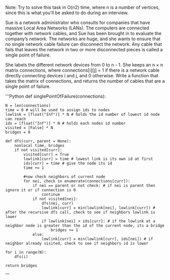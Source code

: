 Note: Try to solve this task in O(n2) time, where n is a number of vertices, since this is what you'll be asked to do during an interview.

Sue is a network administrator who consults for companies that have massive Local Area Networks (LANs). The computers are connected together with network cables, and Sue has been brought in to evaluate the company’s network. The networks are huge, and she wants to ensure that no single network cable failure can disconnect the network. Any cable that fails that leaves the network in two or more disconnected pieces is called a single point of failure.

She labels the different network devices from 0 to n - 1. She keeps an n × n matrix connections, where connections[i][j] = 1 if there is a network cable directly connecting devices i and j, and 0 otherwise. Write a function that takes the matrix of connections, and returns the number of cables that are a single point of failure.

'''Python
def singlePointOfFailure(connections):
    
    N = len(connections)
    time = 0 # will be used to assign ids to nodes
    lowlink = [float("Inf")] * N # holds the id number of lowest id node can reach
    ids = [float("Inf")] * N # holds each nodes id number
    visited = [False] * N 
    bridges = 0
    
    def dfs(curr, parent = None):
        nonlocal time, bridges
        if not visited[curr]:
            visited[curr] = True
            lowlink[curr] = time # lowest link is its own id at first
            ids[curr] = time # give the node its id
            time += 1
            
            #now check neighbors of current node
            for nei, check in enumerate(connections[curr]):
                if nei == parent or not check: # if nei is parent then ignore it or if connection is 0
                    continue
                if not visited[nei]:
                    dfs(nei, curr)
                    lowlink[curr] = min(lowlink[nei], lowlink[curr]) # after the recursive dfs call, check to see if neighbors lowlink is lower
                    if lowlink[nei] > ids[curr]: # if the lowlink at a neighbor node is greater than the id of the current node, its a bridge
                        bridges += 1
                else:
                    lowlink[curr] = min(lowlink[curr], ids[nei]) # if neighbor already visited, check to see if neighbors id is lower
    
    for i in range(N):
        dfs(i)
    
    return bridges

'''
